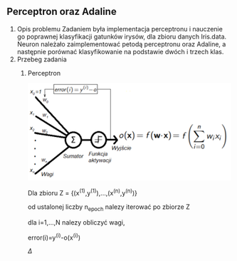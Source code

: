 ## Perceptron oraz Adaline
1. Opis problemu
Zadaniem była implementacja perceptronu i nauczenie go poprawnej klasyfikacji gatunków irysów, dla zbioru danych Iris.data. Neuron należało zaimplementować petodą perceptronu oraz Adaline, a następnie porównać klasyfikowanie na podstawie dwóch i trzech klas.
2. Przebeg zadania
   1. Perceptron 
   
        ![](schematPerceptron.png)

        Dla zbioru Z = {(x<sup>(1)</sup>,y<sup>(1)</sup>),...,(x<sup>(n)</sup>,y<sup>(n)</sup>)}

        od ustalonej liczby n<sub>epoch</sub> nalezy iterować po zbiorze Z

        dla i=1,...,N nalezy obliczyć wagi,

        error(i)=y<sup>(i)</sup>-o(x<sup>(i)</sup>)

        $\Delta$